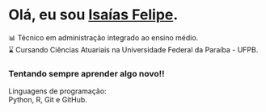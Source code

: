 # Olá, eu sou [Isaías Felipe](https://www.linkedin.com/in/isa%C3%ADas-felipe-silva-de-sousa-453902327/).

📊 Técnico em administração integrado ao ensino médio.\
⌛ Cursando Ciências Atuariais na Universidade Federal da Paraíba - UFPB.

### Tentando sempre aprender algo novo!!

Linguagens de programação:\
Python, R, Git e GitHub.

